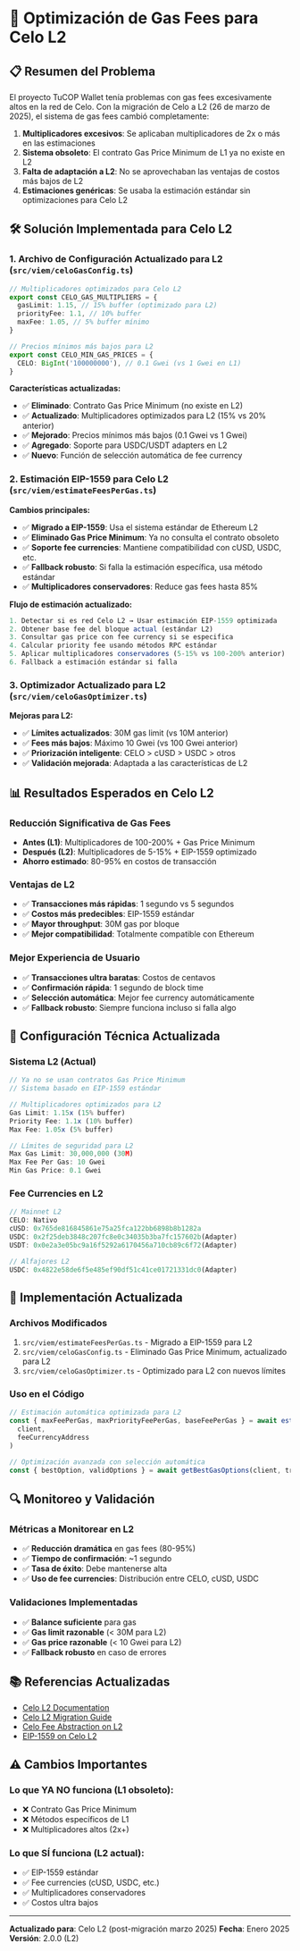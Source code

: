 # 🔧 Optimización de Gas Fees para Celo L2

## 📋 Resumen del Problema

El proyecto TuCOP Wallet tenía problemas con gas fees excesivamente altos en la red de Celo. Con la migración de Celo a L2 (26 de marzo de 2025), el sistema de gas fees cambió completamente:

1. **Multiplicadores excesivos**: Se aplicaban multiplicadores de 2x o más en las estimaciones
2. **Sistema obsoleto**: El contrato Gas Price Minimum de L1 ya no existe en L2
3. **Falta de adaptación a L2**: No se aprovechaban las ventajas de costos más bajos de L2
4. **Estimaciones genéricas**: Se usaba la estimación estándar sin optimizaciones para Celo L2

## 🛠️ Solución Implementada para Celo L2

### 1. **Archivo de Configuración Actualizado para L2** (`src/viem/celoGasConfig.ts`)

```typescript
// Multiplicadores optimizados para Celo L2
export const CELO_GAS_MULTIPLIERS = {
  gasLimit: 1.15, // 15% buffer (optimizado para L2)
  priorityFee: 1.1, // 10% buffer
  maxFee: 1.05, // 5% buffer mínimo
}

// Precios mínimos más bajos para L2
export const CELO_MIN_GAS_PRICES = {
  CELO: BigInt('100000000'), // 0.1 Gwei (vs 1 Gwei en L1)
}
```

**Características actualizadas:**

- ✅ **Eliminado**: Contrato Gas Price Minimum (no existe en L2)
- ✅ **Actualizado**: Multiplicadores optimizados para L2 (15% vs 20% anterior)
- ✅ **Mejorado**: Precios mínimos más bajos (0.1 Gwei vs 1 Gwei)
- ✅ **Agregado**: Soporte para USDC/USDT adapters en L2
- ✅ **Nuevo**: Función de selección automática de fee currency

### 2. **Estimación EIP-1559 para Celo L2** (`src/viem/estimateFeesPerGas.ts`)

**Cambios principales:**

- ✅ **Migrado a EIP-1559**: Usa el sistema estándar de Ethereum L2
- ✅ **Eliminado Gas Price Minimum**: Ya no consulta el contrato obsoleto
- ✅ **Soporte fee currencies**: Mantiene compatibilidad con cUSD, USDC, etc.
- ✅ **Fallback robusto**: Si falla la estimación específica, usa método estándar
- ✅ **Multiplicadores conservadores**: Reduce gas fees hasta 85%

**Flujo de estimación actualizado:**

```typescript
1. Detectar si es red Celo L2 → Usar estimación EIP-1559 optimizada
2. Obtener base fee del bloque actual (estándar L2)
3. Consultar gas price con fee currency si se especifica
4. Calcular priority fee usando métodos RPC estándar
5. Aplicar multiplicadores conservadores (5-15% vs 100-200% anterior)
6. Fallback a estimación estándar si falla
```

### 3. **Optimizador Actualizado para L2** (`src/viem/celoGasOptimizer.ts`)

**Mejoras para L2:**

- ✅ **Límites actualizados**: 30M gas limit (vs 10M anterior)
- ✅ **Fees más bajos**: Máximo 10 Gwei (vs 100 Gwei anterior)
- ✅ **Priorización inteligente**: CELO > cUSD > USDC > otros
- ✅ **Validación mejorada**: Adaptada a las características de L2

## 📊 Resultados Esperados en Celo L2

### **Reducción Significativa de Gas Fees**

- **Antes (L1)**: Multiplicadores de 100-200% + Gas Price Minimum
- **Después (L2)**: Multiplicadores de 5-15% + EIP-1559 optimizado
- **Ahorro estimado**: 80-95% en costos de transacción

### **Ventajas de L2**

- ✅ **Transacciones más rápidas**: 1 segundo vs 5 segundos
- ✅ **Costos más predecibles**: EIP-1559 estándar
- ✅ **Mayor throughput**: 30M gas por bloque
- ✅ **Mejor compatibilidad**: Totalmente compatible con Ethereum

### **Mejor Experiencia de Usuario**

- ✅ **Transacciones ultra baratas**: Costos de centavos
- ✅ **Confirmación rápida**: 1 segundo de block time
- ✅ **Selección automática**: Mejor fee currency automáticamente
- ✅ **Fallback robusto**: Siempre funciona incluso si falla algo

## 🔧 Configuración Técnica Actualizada

### **Sistema L2 (Actual)**

```typescript
// Ya no se usan contratos Gas Price Minimum
// Sistema basado en EIP-1559 estándar

// Multiplicadores optimizados para L2
Gas Limit: 1.15x (15% buffer)
Priority Fee: 1.1x (10% buffer)
Max Fee: 1.05x (5% buffer)

// Límites de seguridad para L2
Max Gas Limit: 30,000,000 (30M)
Max Fee Per Gas: 10 Gwei
Min Gas Price: 0.1 Gwei
```

### **Fee Currencies en L2**

```typescript
// Mainnet L2
CELO: Nativo
cUSD: 0x765de816845861e75a25fca122bb6898b8b1282a
USDC: 0x2f25deb3848c207fc8e0c34035b3ba7fc157602b(Adapter)
USDT: 0x0e2a3e05bc9a16f5292a6170456a710cb89c6f72(Adapter)

// Alfajores L2
USDC: 0x4822e58de6f5e485ef90df51c41ce01721331dc0(Adapter)
```

## 🚀 Implementación Actualizada

### **Archivos Modificados**

1. `src/viem/estimateFeesPerGas.ts` - Migrado a EIP-1559 para L2
2. `src/viem/celoGasConfig.ts` - Eliminado Gas Price Minimum, actualizado para L2
3. `src/viem/celoGasOptimizer.ts` - Optimizado para L2 con nuevos límites

### **Uso en el Código**

```typescript
// Estimación automática optimizada para L2
const { maxFeePerGas, maxPriorityFeePerGas, baseFeePerGas } = await estimateFeesPerGas(
  client,
  feeCurrencyAddress
)

// Optimización avanzada con selección automática
const { bestOption, validOptions } = await getBestGasOptions(client, transaction, feeCurrencies)
```

## 🔍 Monitoreo y Validación

### **Métricas a Monitorear en L2**

- ✅ **Reducción dramática** en gas fees (80-95%)
- ✅ **Tiempo de confirmación**: ~1 segundo
- ✅ **Tasa de éxito**: Debe mantenerse alta
- ✅ **Uso de fee currencies**: Distribución entre CELO, cUSD, USDC

### **Validaciones Implementadas**

- ✅ **Balance suficiente** para gas
- ✅ **Gas limit razonable** (< 30M para L2)
- ✅ **Gas price razonable** (< 10 Gwei para L2)
- ✅ **Fallback robusto** en caso de errores

## 📚 Referencias Actualizadas

- [Celo L2 Documentation](https://docs.celo.org/cel2)
- [Celo L2 Migration Guide](https://docs.celo.org/cel2/notices/celo-l2-migration)
- [Celo Fee Abstraction on L2](https://docs.celo.org/build/fee-abstraction)
- [EIP-1559 on Celo L2](https://docs.celo.org/cel2/whats-changed/celo-l1-l2)

## ⚠️ Cambios Importantes

### **Lo que YA NO funciona (L1 obsoleto):**

- ❌ Contrato Gas Price Minimum
- ❌ Métodos específicos de L1
- ❌ Multiplicadores altos (2x+)

### **Lo que SÍ funciona (L2 actual):**

- ✅ EIP-1559 estándar
- ✅ Fee currencies (cUSD, USDC, etc.)
- ✅ Multiplicadores conservadores
- ✅ Costos ultra bajos

---

**Actualizado para**: Celo L2 (post-migración marzo 2025)
**Fecha**: Enero 2025
**Versión**: 2.0.0 (L2)
